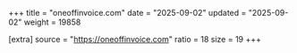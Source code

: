 +++
title = "oneoffinvoice.com"
date = "2025-09-02"
updated = "2025-09-02"
weight = 19858

[extra]
source = "https://oneoffinvoice.com"
ratio = 18
size = 19
+++
